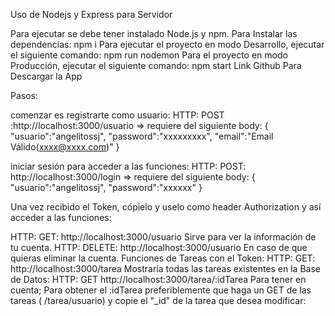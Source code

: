 
Uso de Nodejs y Express para Servidor

Para ejecutar se debe tener instalado Node.js y npm.
Para Instalar las dependencias:
npm  i
Para ejecutar el proyecto en modo Desarrollo, ejecutar el siguiente comando:
npm  run  nodemon
Para el proyecto en modo Producción, ejecutar el siguiente comando:
npm  start
Link Github Para Descargar la App


Pasos:


comenzar es registrarte como usuario:
HTTP: POST :http://localhost:3000/usuario
=> requiere del siguiente body:
			 {
				 "usuario":"angelitossj",
				 "password":"xxxxxxxxx",
				 "email":"Email Válido(xxxx@xxxx.com)"
			 }


 iniciar sesión para acceder a las funciones:
HTTP: POST: http://localhost:3000/login
=> requiere del siguiente body:
			 {
				 "usuario":"angelitossj",
				 "password":"xxxxxx"
			 }

Una vez recibido el Token, 
cópielo y uselo como header Authorization y así acceder a las funciones:

HTTP: GET: http://localhost:3000/usuario
Sirve para ver la información de tu cuenta.
HTTP: DELETE: http://localhost:3000/usuario
En caso de que quieras eliminar la cuenta.
Funciones de Tareas con el Token:
HTTP: GET: http://localhost:3000/tarea
Mostraría todas las tareas existentes en la Base de Datos:
HTTP: GET http://localhost:3000/tarea/:idTarea
Para tener en cuenta; Para obtener el :idTarea preferiblemente que haga un GET de las tareas ( /tarea/usuario) y copie el "_id" de la tarea que desea modificar:
